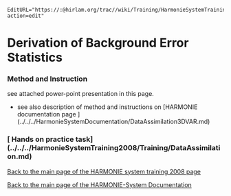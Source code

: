 ```@meta
EditURL="https://:@hirlam.org/trac//wiki/Training/HarmonieSystemTraining2008/Lecture/JbStatistics?action=edit"
```

# Derivation of Background Error Statistics

### Method and Instruction
see attached power-point presentation in this page.
 * see also description of method and instructions on [HARMONIE documentation page ] (../../../HarmonieSystemDocumentation/DataAssimilation3DVAR.md)

### [ Hands on practice task] (../../../HarmonieSystemTraining2008/Training/DataAssimilation.md)

[ Back to the main page of the HARMONIE system training 2008 page](https://hirlam.org/trac/wiki/HarmonieSystemTraining2008)

[Back to the main page of the HARMONIE-System Documentation](https://hirlam.org/trac/wiki/HarmonieSystemDocumentation)